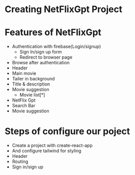 # Creating NetFlixGpt Project

# Features of NetFlixGpt
 - Authentication with firebase(Login/signup)
   - Sign In/sign up form
   - Redirect to browser page
- Browse after authentication
 - Header
 - Main movie
  - Tailer in background
  - Title & description
  - Movie suggestion
    - Movie list[*]
- NetFlix Gpt
 - Search Bar
 - Movie suggestion

# Steps of configure our poject
 - Create a project with create-react-app
 - And configure tailwind for styling
 - Header
 - Routing
 - Sign in/sign up

